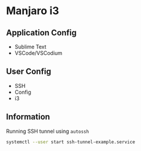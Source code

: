 # Manjaro i3

## Application Config

- Sublime Text
- VSCode/VSCodium

## User Config

- SSH
- Config
- i3

## Information

Running SSH tunnel using `autossh`

```bash
systemctl --user start ssh-tunnel-example.service
```